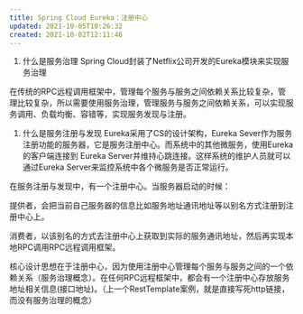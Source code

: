 ```yaml
---
title: Spring Cloud Eureka：注册中心
updated: 2021-10-05T10:26:32
created: 2021-10-02T12:11:46
---
```


1.  什么是服务治理
Spring Cloud封装了Netflix公司开发的Eureka模块来实现服务治理

在传统的RPC远程调用框架中，管理每个服务与服务之间依赖关系比较复杂，管理比较复杂，所以需要使用服务治理，管理服务与服务之间依赖关系，可以实现服务调用、负载均衡、容错等，实现服务发现与注册。
1.  什么是服务注册与发现
Eureka采用了CS的设计架构，Eureka Sever作为服务注册功能的服务器，它是服务注册中心。而系统中的其他微服务，使用Eureka的客户端连接到 Eureka Server并维持心跳连接。这样系统的维护人员就可以通过Eureka Server来监控系统中各个微服务是否正常运行。

在服务注册与发现中，有一个注册中心。当服务器启动的时候：

提供者，会把当前自己服务器的信息比如服务地址通讯地址等以别名方式注册到注册中心上。

消费者，以该别名的方式去注册中心上获取到实际的服务通讯地址，然后再实现本地RPC调用RPC远程调用框架。

核心设计思想在于注册中心，因为使用注册中心管理每个服务与服务之间的一个依赖关系（服务治理概念）。在任何RPC远程框架中，都会有一个注册中心存放服务地址相关信息(接口地址)。（上一个RestTemplate案例，就是直接写死http链接，而没有服务治理的概念）
